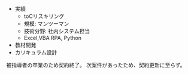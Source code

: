 - 実績
  - toCリスキリング
  - 規模: マンツーマン
  - 技術分野: 社内システム担当
  - Excel,VBA RPA, Python
- 教材開発
- カリキュラム設計

被指導者の卒業のため契約終了。
次案件があったため、契約更新に至らず。
